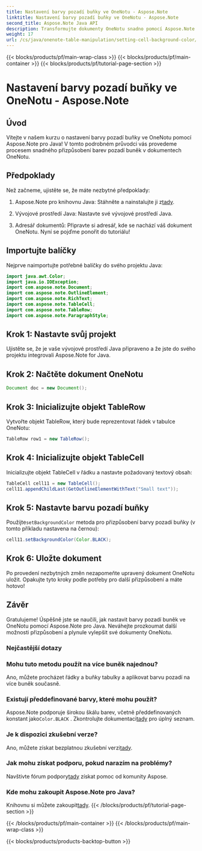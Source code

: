 ```yaml
---
title: Nastavení barvy pozadí buňky ve OneNotu - Aspose.Note
linktitle: Nastavení barvy pozadí buňky ve OneNotu - Aspose.Note
second_title: Aspose.Note Java API
description: Transformujte dokumenty OneNotu snadno pomocí Aspose.Note pro Java. Bez námahy přizpůsobte barvy pozadí buněk. Vyzkoušejte bezplatnou zkušební verzi nyní!
weight: 17
url: /cs/java/onenote-table-manipulation/setting-cell-background-color/
---
```


{{< blocks/products/pf/main-wrap-class >}}
{{< blocks/products/pf/main-container >}}
{{< blocks/products/pf/tutorial-page-section >}}

# Nastavení barvy pozadí buňky ve OneNotu - Aspose.Note

## Úvod
Vítejte v našem kurzu o nastavení barvy pozadí buňky ve OneNotu pomocí Aspose.Note pro Java! V tomto podrobném průvodci vás provedeme procesem snadného přizpůsobení barev pozadí buněk v dokumentech OneNotu.
## Předpoklady
Než začneme, ujistěte se, že máte nezbytné předpoklady:
1.  Aspose.Note pro knihovnu Java: Stáhněte a nainstalujte ji z[tady](https://releases.aspose.com/note/java/).
   
2. Vývojové prostředí Java: Nastavte své vývojové prostředí Java.
3. Adresář dokumentů: Připravte si adresář, kde se nachází váš dokument OneNotu.
Nyní se pojďme ponořit do tutoriálu!
## Importujte balíčky
Nejprve naimportujte potřebné balíčky do svého projektu Java:
```java
import java.awt.Color;
import java.io.IOException;
import com.aspose.note.Document;
import com.aspose.note.OutlineElement;
import com.aspose.note.RichText;
import com.aspose.note.TableCell;
import com.aspose.note.TableRow;
import com.aspose.note.ParagraphStyle;
```
## Krok 1: Nastavte svůj projekt
Ujistěte se, že je vaše vývojové prostředí Java připraveno a že jste do svého projektu integrovali Aspose.Note for Java.
## Krok 2: Načtěte dokument OneNotu
```java
Document doc = new Document();
```
## Krok 3: Inicializujte objekt TableRow
Vytvořte objekt TableRow, který bude reprezentovat řádek v tabulce OneNotu:
```java
TableRow row1 = new TableRow();
```
## Krok 4: Inicializujte objekt TableCell
Inicializujte objekt TableCell v řádku a nastavte požadovaný textový obsah:
```java
TableCell cell11 = new TableCell();
cell11.appendChildLast(GetOutlineElementWithText("Small text"));
```
## Krok 5: Nastavte barvu pozadí buňky
 Použijte`setBackgroundColor` metoda pro přizpůsobení barvy pozadí buňky (v tomto příkladu nastavena na černou):
```java
cell11.setBackgroundColor(Color.BLACK);
```
## Krok 6: Uložte dokument
Po provedení nezbytných změn nezapomeňte upravený dokument OneNotu uložit.
Opakujte tyto kroky podle potřeby pro další přizpůsobení a máte hotovo!
## Závěr
Gratulujeme! Úspěšně jste se naučili, jak nastavit barvy pozadí buněk ve OneNotu pomocí Aspose.Note pro Java. Neváhejte prozkoumat další možnosti přizpůsobení a plynule vylepšit své dokumenty OneNotu.
### Nejčastější dotazy
### Mohu tuto metodu použít na více buněk najednou?
Ano, můžete procházet řádky a buňky tabulky a aplikovat barvu pozadí na více buněk současně.
### Existují předdefinované barvy, které mohu použít?
 Aspose.Note podporuje širokou škálu barev, včetně předdefinovaných konstant jako`Color.BLACK` . Zkontrolujte dokumentaci[tady](https://reference.aspose.com/note/java/) pro úplný seznam.
### Je k dispozici zkušební verze?
 Ano, můžete získat bezplatnou zkušební verzi[tady](https://releases.aspose.com/).
### Jak mohu získat podporu, pokud narazím na problémy?
 Navštivte fórum podpory[tady](https://forum.aspose.com/c/note/28) získat pomoc od komunity Aspose.
### Kde mohu zakoupit Aspose.Note pro Java?
 Knihovnu si můžete zakoupit[tady](https://purchase.aspose.com/buy).
{{< /blocks/products/pf/tutorial-page-section >}}

{{< /blocks/products/pf/main-container >}}
{{< /blocks/products/pf/main-wrap-class >}}

{{< blocks/products/products-backtop-button >}}
